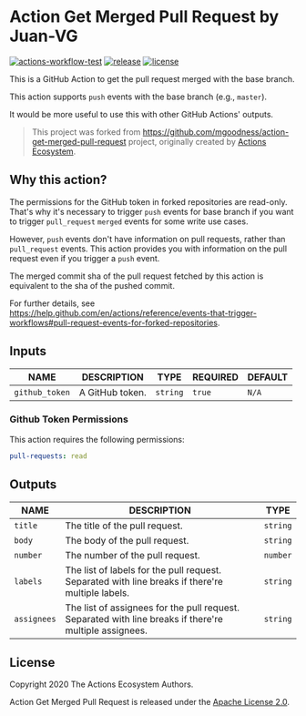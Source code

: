 # Action Get Merged Pull Request by Juan-VG

[![actions-workflow-test][actions-workflow-test-badge]][actions-workflow-test]
[![release][release-badge]][release]
[![license][license-badge]][license]

This is a GitHub Action to get the pull request merged with the base branch.

This action supports `push` events with the base branch (e.g., `master`).

It would be more useful to use this with other GitHub Actions' outputs.

> This project was forked from <https://github.com/mgoodness/action-get-merged-pull-request> project, originally created by [
Actions Ecosystem](https://github.com/actions-ecosystem).

## Why this action?

The permissions for the GitHub token in forked repositories are read-only.
That's why it's necessary to trigger `push` events for base branch if you want to trigger `pull_request` `merged` events for some write use cases.

However, `push` events don't have information on pull requests, rather than `pull_request` events.
This action provides you with information on the pull request even if you trigger a `push` event.

The merged commit sha of the pull request fetched by this action is equivalent to the sha of the pushed commit.

For further details, see https://help.github.com/en/actions/reference/events-that-trigger-workflows#pull-request-events-for-forked-repositories.

## Inputs

|      NAME      |   DESCRIPTION   |   TYPE   | REQUIRED | DEFAULT |
|----------------|-----------------|----------|----------|---------|
| `github_token` | A GitHub token. | `string` | `true`   | `N/A`   |

### Github Token Permissions

This action requires the following permissions:

```yaml
pull-requests: read
```

## Outputs

|    NAME     |                                              DESCRIPTION                                               |   TYPE   |
| ----------- | ------------------------------------------------------------------------------------------------------ | -------- |
| `title`     | The title of the pull request.                                                                         | `string` |
| `body`      | The body of the pull request.                                                                          | `string` |
| `number`    | The number of the pull request.                                                                        | `number` |
| `labels`    | The list of labels for the pull request. Separated with line breaks if there're multiple labels.       | `string` |
| `assignees` | The list of assignees for the pull request. Separated with line breaks if there're multiple assignees. | `string` |

## License

Copyright 2020 The Actions Ecosystem Authors.

Action Get Merged Pull Request is released under the [Apache License 2.0](./LICENSE).

<!-- badge links -->

[actions-workflow-test]: https://github.com/juan-vg/action-get-merged-pull-request/actions?query=workflow%3ATest
[actions-workflow-test-badge]: https://img.shields.io/github/actions/workflow/status/juan-vg/action-get-merged-pull-request/test.yml?branch=main

[release]: https://github.com/juan-vg/action-get-merged-pull-request/releases
[release-badge]: https://img.shields.io/github/v/release/juan-vg/action-get-merged-pull-request?style=for-the-badge&logo=github

[license]: LICENSE
[license-badge]: https://img.shields.io/github/license/juan-vg/action-get-merged-pull-request?style=for-the-badge
